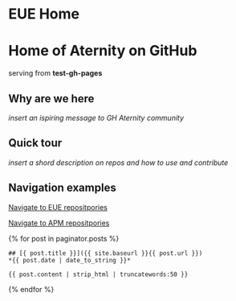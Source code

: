 # EUE Home

# Home of Aternity on GitHub
serving from **test-gh-pages**

## Why are we here
*insert an ispiring message to GH Aternity community*

## Quick tour
*insert a shord description on repos and how to use and contribute*

## Navigation examples
[Navigate to EUE repositpories](eue_home.md)

[Navigate to APM repositpories](https://github.com/Aternity?q=APM)

{% for post in paginator.posts %}

	## [{ post.title }}]({{ site.baseurl }}{{ post.url }})
	*{{ post.date | date_to_string }}*

	{{ post.content | strip_html | truncatewords:50 }}

  {% endfor %}
